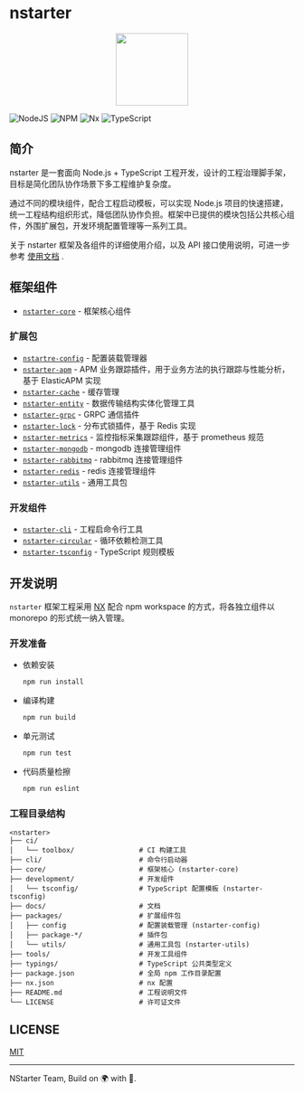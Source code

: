 # nstarter
<p align="center">
    <img src="https://nstarter-docs.jdydevelop.com/img/logo.png"
        height="128">
</p>

![NodeJS](https://img.shields.io/badge/node.js-6DA55F?style=for-the-badge&logo=node.js&logoColor=white)
![NPM](https://img.shields.io/badge/NPM-%23CB3837.svg?style=for-the-badge&logo=npm&logoColor=white)
![Nx](https://img.shields.io/badge/nx-143055?style=for-the-badge&logo=nx&logoColor=white)
![TypeScript](https://img.shields.io/badge/typescript-%23007ACC.svg?style=for-the-badge&logo=typescript&logoColor=white)


## 简介

nstarter 是一套面向 Node.js + TypeScript 工程开发，设计的工程治理脚手架，目标是简化团队协作场景下多工程维护复杂度。

通过不同的模块组件，配合工程启动模板，可以实现 Node.js 项目的快速搭建，统一工程结构组织形式，降低团队协作负担。框架中已提供的模块包括公共核心组件，外围扩展包，开发环境配置管理等一系列工具。

关于 nstarter 框架及各组件的详细使用介绍，以及 API 接口使用说明，可进一步参考 [使用文档](https://nstarter-docs.jdydevelop.com/) .


## 框架组件

- [`nstarter-core`](./core) - 框架核心组件

### 扩展包

- [`nstartre-config`](./packages/config) - 配置装载管理器
- [`nstarter-apm`](./packages/plugin-apm) - APM 业务跟踪插件，用于业务方法的执行跟踪与性能分析，基于 ElasticAPM 实现
- [`nstarter-cache`](./packages/plugin-cache) - 缓存管理
- [`nstarter-entity`](./packages/plugin-entity) - 数据传输结构实体化管理工具
- [`nstarter-grpc`](./packages/plugin-grpc) - GRPC 通信插件
- [`nstarter-lock`](./packages/plugin-lock) - 分布式锁插件，基于 Redis 实现
- [`nstarter-metrics`](./packages/plugin-metrics) - 监控指标采集跟踪组件，基于 prometheus 规范
- [`nstarter-mongodb`](./packages/plugin-mongodb) - mongodb 连接管理组件
- [`nstarter-rabbitmq`](./packages/plugin-rabbitmq) - rabbitmq 连接管理组件
- [`nstarter-redis`](./packages/plugin-redis) - redis 连接管理组件
- [`nstarter-utils`](./packages/utils) - 通用工具包


### 开发组件

- [`nstarter-cli`](./cli) - 工程启命令行工具
- [`nstarter-circular`](./tools/circular) - 循环依赖检测工具
- [`nstarter-tsconfig`](./development/tsconfig) - TypeScript 规则模板


## 开发说明

`nstarter` 框架工程采用 [NX](https://nx.dev/) 配合 npm workspace 的方式，将各独立组件以 monorepo 的形式统一纳入管理。

### 开发准备

* 依赖安装

  ```bash
  npm run install
  ```

* 编译构建

  ```bash
  npm run build
  ```

* 单元测试

  ```bash
  npm run test
  ```

* 代码质量检擦

  ```bash
  npm run eslint
  ```

### 工程目录结构

```text
<nstarter>
├── ci/
│   └── toolbox/                # CI 构建工具
├── cli/                        # 命令行启动器
├── core/                       # 框架核心 (nstarter-core)
├── development/                # 开发组件
│   └── tsconfig/               # TypeScript 配置模板 (nstarter-tsconfig)
├── docs/                       # 文档
├── packages/                   # 扩展组件包
│   ├── config                  # 配置装载管理 (nstarter-config)
│   ├── package-*/              # 插件包
│   └── utils/                  # 通用工具包 (nstarter-utils)
├── tools/                      # 开发工具组件
├── typings/                    # TypeScript 公共类型定义
├── package.json                # 全局 npm 工作目录配置
├── nx.json                     # nx 配置
├── README.md                   # 工程说明文件
└── LICENSE                     # 许可证文件
```

## LICENSE

[MIT](./LICENSE)

------
NStarter Team, Build on 🌍 with 💓.
